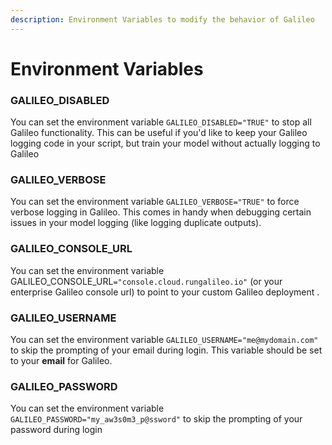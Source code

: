 ```yaml
---
description: Environment Variables to modify the behavior of Galileo
---
```


# Environment Variables

### GALILEO\_DISABLED

You can set the environment variable `GALILEO_DISABLED="TRUE"` to stop all Galileo functionality. This can be useful if you'd like to keep your Galileo logging code in your script, but train your model without actually logging to Galileo

### GALILEO\_VERBOSE

You can set the environment variable `GALILEO_VERBOSE="TRUE"` to force verbose logging in Galileo. This comes in handy when debugging certain issues in your model logging (like logging duplicate outputs).&#x20;

### GALILEO\_CONSOLE\_URL

You can set the environment variable GALILEO\_CONSOLE\_URL`="console.cloud.rungalileo.io"` (or your enterprise Galileo console url) to point to your custom Galileo deployment .

### GALILEO\_USERNAME

You can set the environment variable `GALILEO_USERNAME="me@mydomain.com"` to skip the prompting of your email during login. This variable should be set to your **email** for Galileo.

### GALILEO\_PASSWORD

You can set the environment variable `GALILEO_PASSWORD="my_aw3s0m3_p@ssword"` to skip the prompting of your password during login



